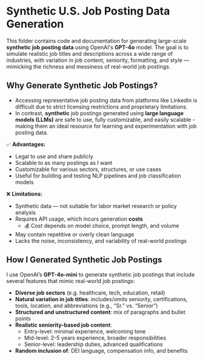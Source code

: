 # Synthetic U.S. Job Posting Data Generation

This folder contains code and documentation for generating large-scale **synthetic job posting data** using OpenAI's **GPT-4o** model. The goal is to simulate realistic job titles and descriptions across a wide range of industries, with variation in job content, seniority, formatting, and style — mimicking the richness and messiness of real-world job postings.


## Why Generate Synthetic Job Postings?

* Accessing representative job posting data from platforms like LinkedIn is difficult due to strict licensing restrictions and proprietary limitations. 
* In contrast, **synthetic** job postings generated using **large language models (LLMs)** are safe to use, fully customizable, and easily scalable -making them an ideal resource for learning and experimentation with job posting data.

✅ **Advantages:**

* Legal to use and share publicly
* Scalable to as many postings as I want 
* Customizable for various sectors, structures, or use cases
* Useful for building and testing NLP pipelines and job classification models

❌ **Limitations:**

* Synthetic data — not suitable for labor market research or policy analysis
* Requires API usage, which incurs generation **costs**
    * 💰 Cost depends on model choice, prompt length, and volume
* May contain repetitive or overly clean language
* Lacks the noise, inconsistency, and variability of real-world postings

## How I Generated Synthetic Job Postings

I use OpenAI’s **GPT-4o-mini** to generate synthetic job postings that include several features that mimic real-world job postings:
- **Diverse job sectors** (e.g. healthcare, tech, education, retail)
- **Natural variation in job titles**: includes/omits seniority, certifications, tools, location, and abbreviations (e.g., “Sr.” vs. “Senior”)
- **Structured and unstructured content**: mix of paragraphs and bullet points
- **Realistic seniority-based job content**:
  - Entry-level: minimal experience, welcoming tone
  - Mid-level: 2–5 years experience, broader responsibilities
  - Senior-level: leadership duties, advanced qualifications
- **Random inclusion of**: DEI language, compensation info, and benefits
